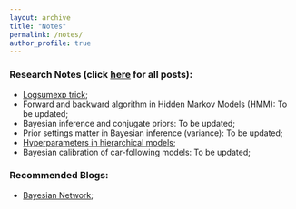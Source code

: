 ```yaml
---
layout: archive
title: "Notes"
permalink: /notes/
author_profile: true
---
```


### Research Notes (click [here](/blog-posts/) for all posts):
- [Logsumexp trick](/posts/logsumexp/);
- Forward and backward algorithm in Hidden Markov Models (HMM): To be updated;
- Bayesian inference and conjugate priors: To be updated;
- Prior settings matter in Bayesian inference (variance): To be updated;
- [Hyperparameters in hierarchical models](/posts/hierarchical-model);
- Bayesian calibration of car-following models: To be updated;


### Recommended Blogs:
- [Bayesian Network](https://www.cs.toronto.edu/~duvenaud/distill_bayes_net/public/);